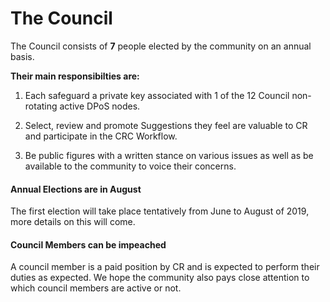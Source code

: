 
# The Council

The Council consists of **7** people elected by the community on an annual basis.

**Their main responsibilties are:**

1. Each safeguard a private key associated with 1 of the 12 Council non-rotating active DPoS nodes.

2. Select, review and promote Suggestions they feel are valuable to CR and participate in the CRC Workflow.

3. Be public figures with a written stance on various issues as well as be available to the community to voice their concerns.


#### Annual Elections are in August

The first election will take place tentatively from June to August of 2019, more details on this will come.


#### Council Members can be impeached

A council member is a paid position by CR and is expected to perform their duties as expected. We hope the community
also pays close attention to which council members are active or not.
